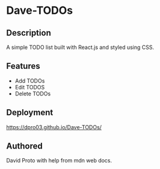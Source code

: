 # Dave-TODOs
##  Description

A simple TODO list built with React.js and styled using CSS.

## Features 

* Add TODOs<br>
* Edit TODOS<br>
* Delete TODOs
## Deployment

https://dpro03.github.io/Dave-TODOs/

## Authored

David Proto with help from mdn web docs.


